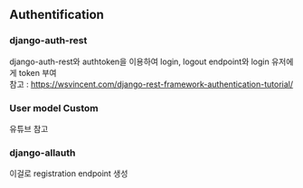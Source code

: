 ## Authentification
### django-auth-rest
django-auth-rest와 authtoken을 이용하여 login, logout endpoint와 login 유저에게 token 부여<br/>
참고 : https://wsvincent.com/django-rest-framework-authentication-tutorial/

### User model Custom
유튜브 참고

### django-allauth
이걸로 registration endpoint 생성
